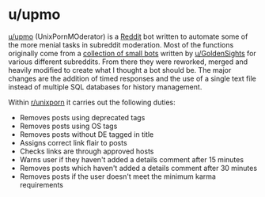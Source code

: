 # u/upmo

[u/upmo](https://www.reddit.com/user/upmo) (UnixPornMOderator) is a [Reddit](https://reddit.com) bot written to automate some of the more menial tasks in subreddit moderation. Most of the functions originally come from a [collection of small bots](https://github.com/voussoir/reddit) written by [u/GoldenSights](https://www.reddit.com/user/Goldensights) for various different subreddits. From there they were reworked, merged and heavily modified to create what I thought a bot should be. The major changes are the addition of timed responses and the use of a single text file instead of multiple SQL databases for history management.

Within [r/unixporn](https://www.reddit.com/r/unixporn) it carries out the following duties:

* Removes posts using deprecated tags
* Removes posts using OS tags
* Removes posts without DE tagged in title
* Assigns correct link flair to posts
* Checks links are through approved hosts
* Warns user if they haven't added a details comment after 15 minutes
* Removes posts which haven't added a details comment after 30 minutes
* Removes posts if the user doesn't meet the minimum karma requirements
